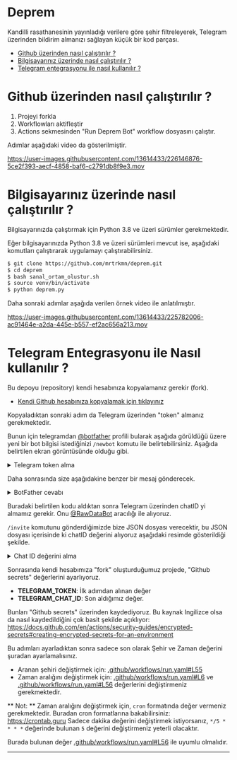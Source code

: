 # Deprem

Kandilli rasathanesinin yayınladığı verilere göre şehir filtreleyerek, Telegram üzerinden bildirim almanızı sağlayan küçük bir kod parçası. 

- [Github üzerinden nasıl çalıştırılır ?](#github-üzerinden-nasıl-çalıştırılır-)
- [Bilgisayarınız üzerinde nasıl çalıştırılır ?](#bilgisayarınız-üzerinde-nasıl-çalıştırılır-)
- [Telegram entegrasyonu ile nasıl kullanılır ?](#telegram-entegrasyonu-ile-nasıl-kullanılır-)

# Github üzerinden nasıl çalıştırılır ? 

1. Projeyi forkla
2. Workflowları aktifleştir 
3. Actions sekmesinden "Run Deprem Bot" workflow dosyasını çalıştır.

Adımlar aşağıdaki video da gösterilmiştir. 

https://user-images.githubusercontent.com/13614433/226146876-5ce2f393-aecf-4858-baf6-c2791db8f9e3.mov




# Bilgisayarınız üzerinde nasıl çalıştırılır ?

Bilgisayarınızda çalıştırmak için Python 3.8 ve üzeri sürümler gerekmektedir.

Eğer bilgisayarınızda Python 3.8 ve üzeri sürümleri mevcut ise, aşağıdaki komutları çalıştırarak uygulamayı çalıştırabilirsiniz. 

```bash
$ git clone https://github.com/mrtrkmn/deprem.git
$ cd deprem
$ bash sanal_ortam_olustur.sh
$ source venv/bin/activate
$ python deprem.py
```

Daha sonraki adımlar aşağıda verilen örnek video ile anlatılmıştır.


https://user-images.githubusercontent.com/13614433/225782006-ac91464e-a2da-445e-b557-ef2ac656a213.mov


# Telegram Entegrasyonu ile Nasıl kullanılır ?

Bu depoyu (repository) kendi hesabınıza kopyalamanız gerekir (fork). 

- [Kendi Github hesabınıza kopyalamak için tıklayınız](https://github.com/mrtrkmn/deprem/fork)

Kopyaladıktan sonraki adım da Telegram üzerinden "token" almanız gerekmektedir. 

Bunun için telegramdan [@botfather](https://t.me/BotFather) profili bularak aşağıda görüldüğü üzere yeni bir bot bilgisi istediğinizi `/newbot` komutu ile belirtebilirsiniz. Aşağıda belirtilen ekran görüntüsünde olduğu gibi. 

<details>
<summary>Telegram token alma</summary>
<br>
<img width="733" alt="Yeni bot oluşturma" src="https://user-images.githubusercontent.com/13614433/224006707-e7a7b0a0-4427-4f33-808b-7d79a82fdf78.png">
</details>

Daha sonrasında size aşağıdakine benzer bir mesaj gönderecek. 

<details>
<summary>BotFather cevabı</summary>
<br>
<img width="664" alt="Telegram TOKEN" src="https://user-images.githubusercontent.com/13614433/224007385-3e1844f1-ef1b-4e4a-8ce4-876c3dce9691.png">
</details>

Buradaki belirtilen kodu aldıktan sonra Telegram üzerinden chatID yi almamız gerekir. Onu [@RawDataBot](https://t.me/RawDataBot) aracılığı ile alıyoruz. 

`/invite` komutunu gönderdiğimizde bize JSON dosyası verecektir, bu JSON dosyası içerisinde ki chatID değerini alıyoruz aşağıdaki resimde gösterildiği şekilde.

<details>
<summary>Chat ID değerini alma</summary>
<br>
<img width="353" alt="chatID" src="https://user-images.githubusercontent.com/13614433/224008587-8cd068da-e9c1-4f76-b4ae-addbccef477f.png">
</details>

Sonrasında  kendi hesabımıza "fork" oluşturduğumuz projede, "Github secrets" değerlerini ayarlıyoruz. 

- **TELEGRAM_TOKEN**: İlk adımdan alınan değer 
- **TELEGRAM_CHAT_ID**: Son aldığımız değer.


Bunları "Github secrets" üzerinden kaydediyoruz. Bu kaynak Ingilizce olsa da nasıl kaydedildiğini çok basit şekilde açıklıyor: https://docs.github.com/en/actions/security-guides/encrypted-secrets#creating-encrypted-secrets-for-an-environment

Bu adımları ayarladıktan sonra sadece son olarak Şehir ve Zaman değerini şuradan ayarlamalısınız. 

- Aranan şehiri değiştirmek için: [.github/workflows/run.yaml#L55](.github/workflows/run.yaml#L55)
- Zaman aralığını değiştirmek için: [.github/workflows/run.yaml#L6](.github/workflows/run.yaml#L6) ve [.github/workflows/run.yaml#L56](.github/workflows/run.yaml#L56) değerlerini değiştirmeniz gerekmektedir.

** Not: ** Zaman aralığını değiştirmek için, `cron` formatında değer vermeniz gerekmektedir. Buradan cron formatlarına bakabilirsiniz: https://crontab.guru  Sadece dakika değerini değiştirmek istiyorsanız, `*/5 * * * *` değerinde bulunan `5` değerini değiştirmeniz yeterli olacaktır. 

Burada bulunan değer [.github/workflows/run.yaml#L56](.github/workflows/run.yaml#L56) ile uyumlu olmalıdır. 

--- 
